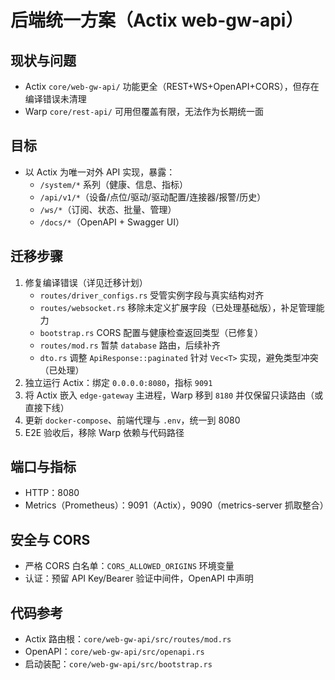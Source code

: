 # 后端统一方案（Actix web-gw-api）

## 现状与问题

- Actix `core/web-gw-api/` 功能更全（REST+WS+OpenAPI+CORS），但存在编译错误未清理
- Warp `core/rest-api/` 可用但覆盖有限，无法作为长期统一面

## 目标

- 以 Actix 为唯一对外 API 实现，暴露：
  - `/system/*` 系列（健康、信息、指标）
  - `/api/v1/*`（设备/点位/驱动/驱动配置/连接器/报警/历史）
  - `/ws/*`（订阅、状态、批量、管理）
  - `/docs/*`（OpenAPI + Swagger UI）

## 迁移步骤

1. 修复编译错误（详见迁移计划）
   - `routes/driver_configs.rs` 受管实例字段与真实结构对齐
   - `routes/websocket.rs` 移除未定义扩展字段（已处理基础版），补足管理能力
   - `bootstrap.rs` CORS 配置与健康检查返回类型（已修复）
   - `routes/mod.rs` 暂禁 `database` 路由，后续补齐
   - `dto.rs` 调整 `ApiResponse::paginated` 针对 `Vec<T>` 实现，避免类型冲突（已处理）
2. 独立运行 Actix：绑定 `0.0.0.0:8080`，指标 `9091`
3. 将 Actix 嵌入 `edge-gateway` 主进程，Warp 移到 `8180` 并仅保留只读路由（或直接下线）
4. 更新 `docker-compose`、前端代理与 `.env`，统一到 8080
5. E2E 验收后，移除 Warp 依赖与代码路径

## 端口与指标

- HTTP：8080
- Metrics（Prometheus）：9091（Actix），9090（metrics-server 抓取整合）

## 安全与 CORS

- 严格 CORS 白名单：`CORS_ALLOWED_ORIGINS` 环境变量
- 认证：预留 API Key/Bearer 验证中间件，OpenAPI 中声明

## 代码参考

- Actix 路由根：`core/web-gw-api/src/routes/mod.rs`
- OpenAPI：`core/web-gw-api/src/openapi.rs`
- 启动装配：`core/web-gw-api/src/bootstrap.rs`
